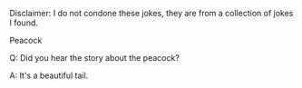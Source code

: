 Disclaimer: I do not condone these jokes, they are from a collection of jokes I found.

Peacock

Q: Did you hear the story about the peacock?

A: It's a beautiful tail.

